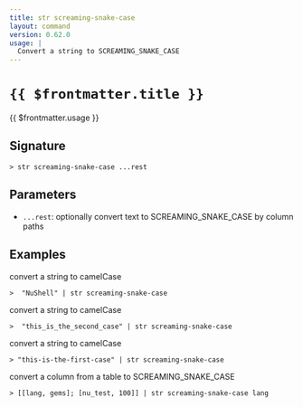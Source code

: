 ```yaml
---
title: str screaming-snake-case
layout: command
version: 0.62.0
usage: |
  Convert a string to SCREAMING_SNAKE_CASE
---
```


# `{{ $frontmatter.title }}`

<div style='white-space: pre-wrap;'>{{ $frontmatter.usage }}</div>

## Signature

```> str screaming-snake-case ...rest```

## Parameters

 -  `...rest`: optionally convert text to SCREAMING_SNAKE_CASE by column paths

## Examples

convert a string to camelCase
```shell
>  "NuShell" | str screaming-snake-case
```

convert a string to camelCase
```shell
>  "this_is_the_second_case" | str screaming-snake-case
```

convert a string to camelCase
```shell
> "this-is-the-first-case" | str screaming-snake-case
```

convert a column from a table to SCREAMING_SNAKE_CASE
```shell
> [[lang, gems]; [nu_test, 100]] | str screaming-snake-case lang
```
